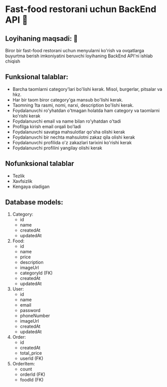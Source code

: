 # Fast-food restorani uchun BackEnd API 🍔

## Loyihaning maqsadi: 🎯
Biror bir fast-food restorani uchun menyularni ko'rish va ovqatlarga buyurtma berish imkoniyatini beruvchi loyihaning BackEnd API'ni ishlab chiqish

## Funksional talablar: 
- Barcha taomlarni category'lari bo'lishi kerak. Misol, burgerlar, pitsalar va hkz.
- Har bir taom biror category'ga mansub bo'lishi kerak.
- Taomning 1ta rasmi, nomi, narxi, description bo'lishi kerak.
- Foydalanuvchi ro'yhatdan o'tmagan holatda ham category va taomlarni ko'rishi kerak
- Foydalanuvchi email va name bilan ro'yhatdan o'tadi
- Profilga kirish email orqali bo'ladi
- Foydalanuvchi savatga mahsulotlar qo'sha olishi kerak
- Foydalanuvchi bir nechta mahsulotni zakaz qila olishi kerak
- Foydalanuvchi profilida o'z zakazlari tarixini ko'rishi kerak
- Foydalanuvchi profilini yangilay olishi kerak

## Nofunksional talablar
- Tezlik
- Xavfsizlik
- Kengaya oladigan 

## Database models: 

1. Category:
    - id
    - name
    - createdAt
    - updatedAt
2. Food:
    - id
    - name
    - price
    - description
    - imageUrl 
    - categoryId (FK)
    - createdAt
    - updatedAt
3. User:
    - id
    - name
    - email
    - password
    - phoneNumber
    - imageUrl
    - createdAt
    - updatedAt
4. Order:
    - id
    - createdAt
    - total_price
    - userId (FK)
5. OrderItem:
    - count
    - orderId (FK)
    - foodId (FK)

